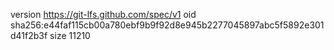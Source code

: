 version https://git-lfs.github.com/spec/v1
oid sha256:e44faf115cb00a780ebf9b9f92d8e945b2277045897abc5f5892e301d41f2b3f
size 11210
